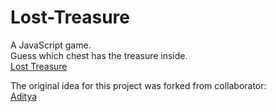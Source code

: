# Lost-Treasure
A JavaScript game. <br>
Guess which chest has the treasure inside. <br>
<a href="https://lost-treasure.pages.dev/">Lost Treasure</a> <br> 

The original idea for this project was forked from collaborator: <br>
<a href="https://github.com/AdityaChaudhary3">Aditya</a> 
